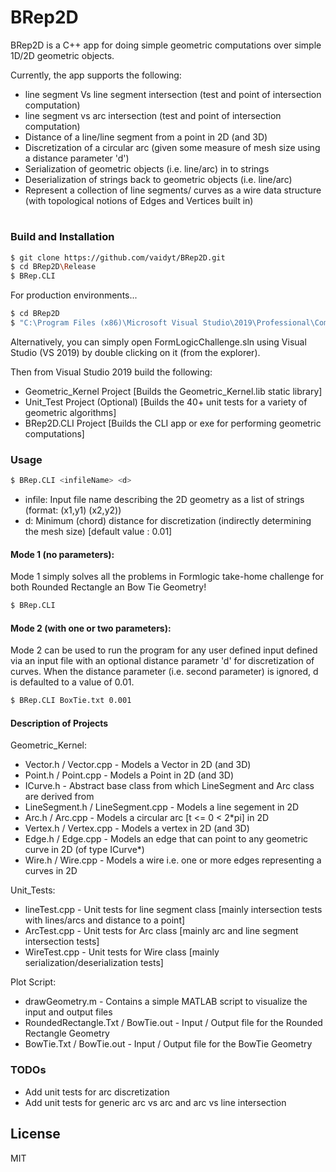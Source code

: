 # BRep2D

BRep2D is a C++ app for doing simple geometric computations over simple 1D/2D geometric objects.

Currently, the app supports the following:
  - line segment Vs line segment intersection (test and point of intersection computation)
  - line segment vs arc intersection (test and point of intersection computation)
  - Distance of a line/line segment from a point in 2D (and 3D)
  - Discretization of a circular arc (given some measure of mesh size using a distance parameter 'd')
  - Serialization of geometric objects (i.e. line/arc) in to strings
  - Deserialization of strings back to geometric objects (i.e. line/arc)
  - Represent a collection of line segments/ curves as a wire data structure (with topological notions of Edges and Vertices built in)
  
# 

### Build and Installation

```sh
$ git clone https://github.com/vaidyt/BRep2D.git
$ cd BRep2D\Release
$ BRep.CLI
```

For production environments...

```sh
$ cd BRep2D
$ "C:\Program Files (x86)\Microsoft Visual Studio\2019\Professional\Common7\IDE\devenv.exe" FormLogicChallenge.sln
```
Alternatively, you can simply open FormLogicChallenge.sln using Visual Studio (VS 2019) by double clicking on it (from the explorer). 

Then from Visual Studio 2019 build the following:
- Geometric_Kernel Project [Builds the Geometric_Kernel.lib static library]
- Unit_Test Project (Optional) [Builds the 40+ unit tests for a variety of geometric algorithms]
- BRep2D.CLI Project [Builds the CLI app or exe for performing geometric computations]

### Usage
```sh
$ BRep.CLI <infileName> <d>
```
- infile: Input file name describing the 2D geometry as a list of strings (format: (x1,y1) (x2,y2))
- d: Minimum (chord) distance for discretization (indirectly determining the mesh size) [default value : 0.01]

#### Mode 1 (no parameters):

Mode 1 simply solves all the problems in Formlogic take-home challenge for both Rounded Rectangle an  Bow Tie Geometry!

```sh
$ BRep.CLI
```

#### Mode 2 (with one or two parameters):

Mode 2 can be used to run the program for any user defined input defined via an input file with an optional distance parametr 'd' for discretization of curves. When the distance parameter (i.e. second parameter) is ignored, d is defaulted to a value of 0.01.

```sh
$ BRep.CLI BoxTie.txt 0.001
```

#### Description of Projects
Geometric_Kernel:
- Vector.h / Vector.cpp - Models a Vector in 2D (and 3D)
- Point.h / Point.cpp - Models a Point in 2D (and 3D)
- ICurve.h - Abstract base class from which LineSegment and Arc class are derived from
- LineSegment.h / LineSegment.cpp - Models a line segement in 2D
- Arc.h / Arc.cpp - Models a circular arc [t <= 0 < 2*pi] in 2D
- Vertex.h / Vertex.cpp - Models a vertex in 2D (and 3D)
- Edge.h / Edge.cpp - Models an edge that can point to any geometric curve in 2D (of type ICurve*)
- Wire.h / Wire.cpp - Models a wire i.e. one or more edges representing a curves in 2D

Unit_Tests:
- lineTest.cpp - Unit tests for line segment class [mainly intersection tests with lines/arcs and distance to a point]
- ArcTest.cpp - Unit tests for Arc class [mainly arc and line segment intersection tests]
- WireTest.cpp - Unit tests for Wire class [mainly serialization/deserialization tests]

Plot Script:
- drawGeometry.m - Contains a simple MATLAB script to visualize the input and output files
- RoundedRectangle.Txt / BowTie.out - Input / Output file for the Rounded Rectangle Geometry
- BowTie.Txt / BowTie.out - Input / Output file for the BowTie Geometry

### TODOs

 - Add unit tests for arc discretization
 - Add unit tests for generic arc vs arc and arc vs line intersection

License
----

MIT
